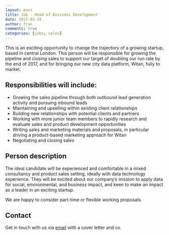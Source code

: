 ```yaml
---
layout: post
title: Job - Head of Business Development
date: 2017-02-15
author: fran
comments: true
categories: [jobs, sales]
---
```

This is an exciting opportunity to change the trajectory of a growing
startup, based in central London. This person will be responsible for
growing the pipeline and closing sales to support our target of
doubling our run rate by the end of 2017, and for bringing our new
city data platform, Witan, fully to market.
<!--more-->

## Responsibilities will include:

 - Growing the sales pipeline through both outbound lead generation
   activity and pursuing inbound leads
 - Maintaining and upselling within existing client relationships
 - Building new relationships with potential clients and partners
 - Working with more junior team members to rapidly research and
   evaluate sales and product development opportunities
 - Writing sales and marketing materials and proposals, in particular
   driving a product-based marketing approach for Witan
 - Negotiating and closing sales

## Person description

The ideal candidate will be experienced and comfortable in a mixed
consultancy and product sales setting, ideally with data technology
experience. They will be excited about our company’s mission to apply
data for social, environmental, and business impact, and keen to make
an impact as a leader in an exciting startup.

We are happy to consider part-time or flexible working proposals.

## Contact

Get in touch with us via <a href="mailto:theteam@mastodonc.com">email</a>
with a cover letter and cv.
